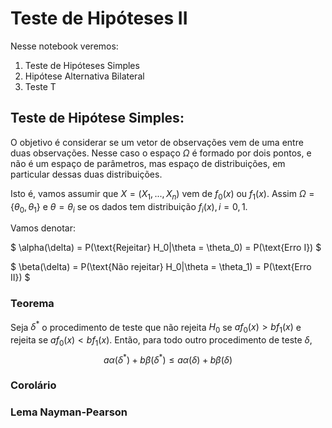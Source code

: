# Teste de Hipóteses II 

Nesse notebook veremos:

1. Teste de Hipóteses Simples 
2. Hipótese Alternativa Bilateral 
3. Teste T

## Teste de Hipótese Simples: 

O objetivo é considerar se um vetor de observações vem de uma entre duas observações. Nesse caso o espaço $\Omega$ é formado por dois pontos, e não é um espaço de parâmetros, mas espaço de distribuições, em particular dessas duas distribuições. 

Isto é, vamos assumir que $X = (X_1, ..., X_n)$ vem de $f_0(x)$ ou $f_1(x)$. Assim $\Omega = \{\theta_0, \theta_1\}$ e $\theta = \theta_i$ se os dados tem distribuição $f_i(x), i = 0,1$. 

Vamos denotar:

$
\alpha(\delta) = P(\text{Rejeitar} H_0|\theta = \theta_0) = P(\text{Erro I})
$

$
\beta(\delta) = P(\text{Não rejeitar} H_0|\theta = \theta_1) = P(\text{Erro II})
$

### Teorema 

Seja $\delta^*$ o procedimento de teste que não rejeita $H_0$ se $af_0(x) > bf_1(x)$ e rejeita se $af_0(x) < bf_1(x)$. Então, para todo outro procedimento de teste $\delta$, 
$$
a\alpha(\delta^*) + b\beta(\delta^*) \le a\alpha(\delta) + b\beta(\delta) 
$$

### Corolário

### Lema Nayman-Pearson


```python

```
